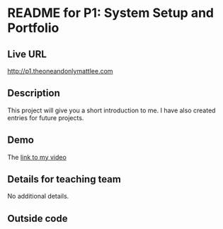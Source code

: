 # README for P1: System Setup and Portfolio

## Live URL
<http://p1.theoneandonlymattlee.com>

## Description
This project will give you a short introduction to me. I have also created entries for future projects.

## Demo
The [link to my video](https://www.youtube.com/watch?v=BJYvKzRevEA&feature=youtu.be)

## Details for teaching team
No additional details.

## Outside code
